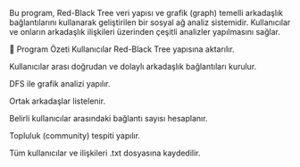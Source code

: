 Bu program, Red-Black Tree veri yapısı ve grafik (graph) temelli arkadaşlık bağlantılarını kullanarak geliştirilen bir sosyal ağ analiz sistemidir. Kullanıcılar ve onların arkadaşlık ilişkileri üzerinden çeşitli analizler yapılmasını sağlar.

🧾 Program Özeti
Kullanıcılar Red-Black Tree yapısına aktarılır.

Kullanıcılar arası doğrudan ve dolaylı arkadaşlık bağlantıları kurulur.

DFS ile grafik analizi yapılır.

Ortak arkadaşlar listelenir.

Belirli kullanıcılar arasındaki bağlantı sayısı hesaplanır.

Topluluk (community) tespiti yapılır.

Tüm kullanıcılar ve ilişkileri .txt dosyasına kaydedilir.

